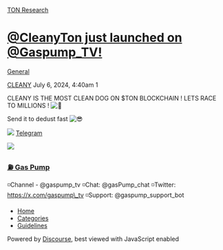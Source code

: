 [TON Research](/)

# [@CleanyTon just launched on @Gaspump\_TV!](/t/cleanyton-just-launched-on-gaspump-tv/27861)

[General](/c/general/4) 

    

[CLEANY](https://tonresear.ch/u/CLEANY)  July 6, 2024, 4:40am  1

CLEANY IS THE MOST CLEAN DOG ON $TON BLOCKCHAIN ! LETS RACE TO MILLIONS ! ![:rocket:](https://tonresear.ch/images/emoji/twitter/rocket.png?v=12 ":rocket:")

Send it to dedust fast ![:sunglasses:](https://tonresear.ch/images/emoji/twitter/sunglasses.png?v=12 ":sunglasses:")

![](https://telegram.org/img/website_icon.svg?4) [Telegram](https://t.me/gasPump_bot/app?startapp=eyJyZWZfdXNlcl9pZCI6NjYwNzg3MzIyOSwidG9rZW5fYWRkcmVzcyI6IkVRQ21uNlVINmwwdGpBMnhZcDZWcHdMTTFGSG9SNE9OTklQbVRtemE0T1hFTk04ZiJ9)

![](https://tonresear.ch/uploads/default/original/2X/a/a79b0d5409ecf54c2f2c887ad363b6777e672aa8.jpeg)

### [⛽️ Gas Pump](https://t.me/gasPump_bot/app?startapp=eyJyZWZfdXNlcl9pZCI6NjYwNzg3MzIyOSwidG9rZW5fYWRkcmVzcyI6IkVRQ21uNlVINmwwdGpBMnhZcDZWcHdMTTFGSG9SNE9OTklQbVRtemE0T1hFTk04ZiJ9)

◽️Channel - @gaspump\_tv ◽️Chat: @gasPump\_chat ◽️Twitter: https://x.com/gaspump\_tv ◽️Support: @gaspump\_support\_bot

 

*   [Home](/)
*   [Categories](/categories)
*   [Guidelines](/guidelines)

Powered by [Discourse](https://www.discourse.org), best viewed with JavaScript enabled